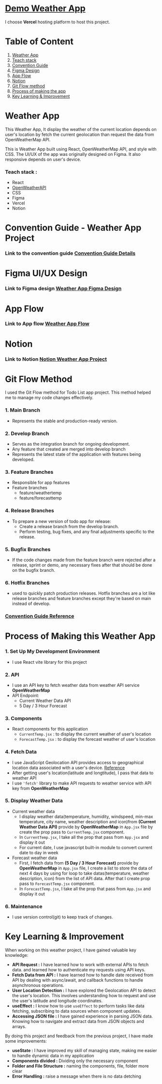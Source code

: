 # [Demo Weather App](https://weather-app-lilac-omega.vercel.app/)
I choose **Vercel** hosting platform to host this project.

# Table of Content
1. [Weather App](#weather-app)
2. [Teach stack](#teach-stack)
3. [Convention Guide](#convention-guide---weather-app-project)
4. [Figma Design](#figma-uiux-design)
5. [App Flow](#app-flow)
6. [Notion](#notion)
7. [Git Flow method](#git-flow-method)
8. [Process of making the app](#process-of-making-this-weather-app)
9. [Key Learning & Improvement](#key-learning--improvement)

# Weather App
This Weather App, It display the weather of the current location depends on user's location by fetch the current geolocation than request the data from OpenWeatherMap API.

This is Weather App built using React, OpenWeatherMap API, and style with CSS. The UI/UX of the app was originally designed on Figma. It also responsive depends on user's device.

### Teach stack :
* React
* [OpenWeatherAPI](https://openweathermap.org/api)
* CSS
* Figma
* Vercel
* Notion

# Convention Guide - Weather App Project
### Link to the convention guide [Convention Guide Details](https://www.notion.so/Convention-Guide-Weather-App-4ddc1cfae5c74940876cbb57b2bf8391)

# Figma UI/UX Design
### Link to Figma design [Weather App Figma Design](https://www.figma.com/file/6VdqihcJJ1rU9WiqcHqa6e/Weather-app?type=design&node-id=0-1&mode=design&t=hK3ilAosU9aHi7UC-0)

# App Flow
### Link to App flow [Weather App Flow](https://drive.google.com/file/d/1aj8nqyXBdTQw4BnsW9q2xrnddjAB7gTc/view?usp=sharing)

# Notion
### Link to Notion [Notion Weather App Project](https://www.notion.so/Porming-Code404s-323b3f30d8ac4b1693a6e7d86a8c4deb?p=a22302f16b304dd483b1b82ce410e9f1&pm=c)

# Git Flow Method
I used the Git Flow method for Todo List app project. This method helped me to manage my code changes effectively.

### 1. Main Branch
* Represents the stable and production-ready version.
### 2. Develop Branch
* Serves as the integration branch for ongoing development.
* Any feature that created are merged into develop branch
* Represents the latest state of the application with features being developed.
### 3. Feature Branches
* Responsible for app features
* Feature branches
    * feature/weathertemp
    * feature/forecasttemp
### 4. Release Branches
* To prepare a new version of todo app for release:
    * Create a release branch from the develop branch.
    * Perform testing, bug fixes, and any final adjustments specific to the release.

### 5. Bugfix Branches
* If the code changes made from the feature branch were rejected after a release, sprint or demo, any necessary fixes after that should be done on the bugfix branch.

### 6. Hotfix Branches
* used to quickly patch production releases. Hotfix branches are a lot like release branches and feature branches except they're based on main instead of develop.
### [Convention Guide Reference](https://www.atlassian.com/git/tutorials/comparing-workflows/gitflow-workflow)

# Process of Making this Weather App 
### 1. Set Up My Development Environment
* I use React vite library for this project

### 2. API 
* I use an API key to fetch weather data from weather API service **OpenWeatherMap**
* API Endpoint:
    * Current Weather Data API
    * 5 Day / 3 Hour Forecast

### 3. Components
* React components for this application
    * `CurrentTemp.jsx` : to display the current weather of user's location
    * `ForecastTemp.jsx` : to display the forecast weather of user's location

### 4. Fetch Data
* I use JavaScript Geolocation API provides access to geographical location data associated with a user's device. [Reference](https://www.educative.io/answers/how-to-use-geolocation-call-in-reactjs)
* After getting user's location(latitude and longtitude), I pass that data to weather API
* I use `'fetch'` library to make API requests to weather service with API key from **OpenWeatherMap**

### 5. Display Weather Data
* Current weather data
    * I display weather data(temperature, humidity, windspeed, min-max temperature, city name, weather description and icon)from **(Current Weather Data API)** provide by **OpenWeatherMap** in `App.jsx` file by create the prop pass to `CurrentTemp.jsx` component.
    * In `CurrentTemp.jsx`, I take all the prop that pass from `App.jsx` and display it out 
    * For current date, I use javascript built-in module to convert current date to day in week 
* Forecast weather data
    * First, I fetch data from **(5 Day / 3 Hour Forecast)** provide by **OpenWeatherMap** in `App.jsx` file, I create a list to store the data of next 4 days by using for loop to take datas(temperature, weather description, icon) from the list of API data. After that I create prop pass to `ForecastTemp.jsx` component.
    * In `ForecastTemp.jsx`, I take all the prop that pass from `App.jsx` and display it out 

### 6. Maintenance
* I use version control(git) to keep track of changes.

# Key Learning & Improvement
When working on this weather project, I have gained valuable key knowledge:
* **API Request :** I have learned how to work with external APIs to fetch data. and learned how to authenticate my requests using API keys.
* **Fetch Data from API :** I have learned how to handle date received from API by dealing with async/await, and callback functions to handle asynchronous operations.
* **User Location Detection :** I have explored the Geolocation API to detect the user's location. This involves understanding how to request and use the user's latitude and longitude coordinates.
* **useEffect :** I know how to use `useEffect` to perform tasks like data fetching, subscribing to data sources when component updates.
* **Accessing JSON file :** I have gained experience in parsing JSON data. Knowing how to navigate and extract data from JSON objects and arrays.

By doing this project and feedback from the previous project, I have made some improvements:
* **useState :** I have improved my skill of managing state, making me easier to handle dynamic data in my application
* **Components divided :** Dividing only the necessary component
* **Folder and File Structure :** naming the components, file, folder more clear 
* **Error Handling :** raise a message when there is no data detching

